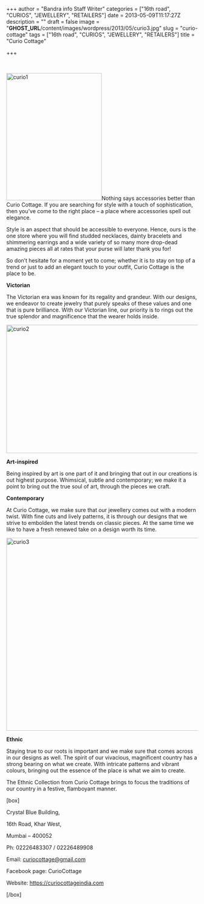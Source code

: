 +++
author = "Bandra info Staff Writer"
categories = ["16th road", "CURIOS", "JEWELLERY", "RETAILERS"]
date = 2013-05-09T11:17:27Z
description = ""
draft = false
image = "__GHOST_URL__/content/images/wordpress/2013/05/curio3.jpg"
slug = "curio-cottage"
tags = ["16th road", "CURIOS", "JEWELLERY", "RETAILERS"]
title = "Curio Cottage"

+++


<p>&nbsp;</p>
<p><a href="https://i2.wp.com/bandra.info/wp-content/uploads/2013/05/curio1.jpg?ssl=1"><img loading="lazy" class=" wp-image-1564 alignright" alt="curio1" src="https://i2.wp.com/bandra.info/wp-content/uploads/2013/05/curio1.jpg?resize=251%2C335&#038;ssl=1" width="251" height="335" srcset="https://i2.wp.com/bandra.info/wp-content/uploads/2013/05/curio1.jpg?w=597&amp;ssl=1 597w, https://i2.wp.com/bandra.info/wp-content/uploads/2013/05/curio1.jpg?resize=224%2C300&amp;ssl=1 224w" sizes="(max-width: 251px) 100vw, 251px" data-recalc-dims="1" /></a>Nothing says accessories better than Curio Cottage. If you are searching for style with a touch of sophistication, then you&#8217;ve come to the right place &#8211; a place where accessories spell out elegance.</p>
<p>Style is an aspect that should be accessible to everyone. Hence, ours is the one store where you will find studded necklaces, dainty bracelets and shimmering earrings and a wide variety of so many more drop-dead amazing pieces all at rates that your purse will later thank you for!</p>
<p>So don&#8217;t hesitate for a moment yet to come; whether it is to stay on top of a trend or just to add an elegant touch to your outfit, Curio Cottage is the place to be.</p>
<p><strong>Victorian</strong></p>
<p>The Victorian era was known for its regality and grandeur. With our designs, we endeavor to create jewelry that purely speaks of these values and one that is pure brilliance. With our Victorian line, our priority is to rings out the true splendor and magnificence that the wearer holds inside.</p>
<p><a href="https://i0.wp.com/bandra.info/wp-content/uploads/2013/05/curio2.jpg?ssl=1"><img loading="lazy" class="size-full wp-image-1565 aligncenter" alt="curio2" src="https://i0.wp.com/bandra.info/wp-content/uploads/2013/05/curio2.jpg?resize=597%2C338&#038;ssl=1" width="597" height="338" srcset="https://i0.wp.com/bandra.info/wp-content/uploads/2013/05/curio2.jpg?w=597&amp;ssl=1 597w, https://i0.wp.com/bandra.info/wp-content/uploads/2013/05/curio2.jpg?resize=300%2C169&amp;ssl=1 300w" sizes="(max-width: 597px) 100vw, 597px" data-recalc-dims="1" /></a></p>
<p><strong>Art-inspired</strong></p>
<p>Being inspired by art is one part of it and bringing that out in our creations is out highest purpose. Whimsical, subtle and contemporary; we make it a point to bring out the true soul of art, through the pieces we craft.</p>
<p><strong>Contemporary</strong></p>
<p>At Curio Cottage, we make sure that our jewellery comes out with a modern twist. With fine cuts and lively patterns, it is through our designs that we strive to embolden the latest trends on classic pieces. At the same time we like to have a fresh renewed take on a design worth its time.</p>
<p><a href="https://i0.wp.com/bandra.info/wp-content/uploads/2013/05/curio3.jpg?ssl=1"><img loading="lazy" class="size-full wp-image-1566 aligncenter" alt="curio3" src="https://i0.wp.com/bandra.info/wp-content/uploads/2013/05/curio3.jpg?resize=600%2C508&#038;ssl=1" width="600" height="508" srcset="https://i0.wp.com/bandra.info/wp-content/uploads/2013/05/curio3.jpg?w=600&amp;ssl=1 600w, https://i0.wp.com/bandra.info/wp-content/uploads/2013/05/curio3.jpg?resize=300%2C254&amp;ssl=1 300w" sizes="(max-width: 600px) 100vw, 600px" data-recalc-dims="1" /></a></p>
<p><strong>Ethnic</strong></p>
<p>Staying true to our roots is important and we make sure that comes across in our designs as well. The spirit of our vivacious, magnificent country has a strong bearing on what we create. With intricate patterns and vibrant colours, bringing out the essence of the place is what we aim to create.</p>
<p>The Ethnic Collection from Curio Cottage brings to focus the traditions of our country in a festive, flamboyant manner.</p>
<p>[box]</p>
<p>Crystal Blue Building,</p>
<p>16th Road, Khar West,</p>
<p>Mumbai &#8211; 400052</p>
<p>Ph: 02226483307 / 02226489908</p>
<p>Email: <a href="mailto:curiocottage@gmail.com">curiocottage@gmail.com</a></p>
<p>Facebook page: CurioCottage</p>
<p>Website: <a href="https://curiocottageindia.com/">https://curiocottageindia.com</a></p>
<p>[/box]</p>



